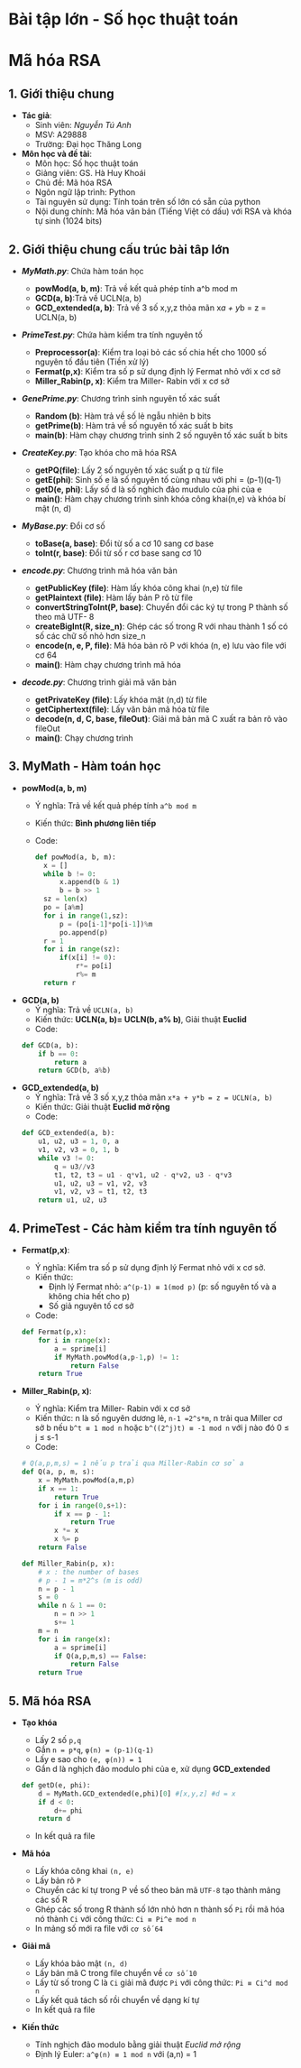 Bài tập lớn - Số học thuật toán
=============================
# Mã hóa RSA

## 1. Giới thiệu chung

  - **Tác giả**:
    - Sinh viên: *Nguyễn Tú Anh*
    - MSV: A29888
    - Trường: Đại học Thăng Long
  - **Môn học và đề tài**:
    - Môn học: Số học thuật toán
    - Giảng viên: GS. Hà Huy Khoái
    - Chủ đề: Mã hóa RSA
    - Ngôn ngữ lập trình: Python
    - Tài nguyên sử dụng: Tính toán trên số lớn có sẵn của python
    - Nội dung chính: Mã hóa văn bản (Tiếng Việt có dấu) với RSA và khóa tự sinh (1024 bits)

## 2. Giới thiệu chung cấu trúc bài tâp lớn

  - ***MyMath.py***:  Chứa hàm toán học

    - **powMod(a, b, m)**: Trả về kết quả phép tính a^b mod m
    - **GCD(a, b)**:Trả về UCLN(a, b)
    - **GCD_extended(a, b)**: Trả về 3 số x,y,z thỏa mãn x*a + y*b = z = UCLN(a, b)

  - ***PrimeTest.py***: Chứa hàm kiểm tra tính nguyên tố

    - **Preprocessor(a)**: Kiểm tra loại bỏ các số chia hết cho 1000 số nguyên tố đầu tiên (Tiền xử lý)
    - **Fermat(p,x)**: Kiểm tra số p sử dụng định lý Fermat nhỏ với x cơ sở
    - **Miller_Rabin(p, x)**: Kiểm tra Miller- Rabin với x cơ sở

  - ***GenePrime.py***: Chương trình sinh nguyên tố xác suất

    - **Random (b)**: Hàm trả về số lẻ ngẫu nhiên b bits
    - **getPrime(b)**: Hàm trả về số nguyên tố xác suất b bits
    - **main(b)**: Hàm chạy chương trình sinh 2 số nguyên tố xác suất b bits

  - ***CreateKey.py***: Tạo khóa cho mã hóa RSA

    - **getPQ(file)**: Lấy 2 số nguyên tố xác suất p q từ file
    - **getE(phi)**: Sinh số e là số  nguyên tố cùng nhau với phi = (p-1)(q-1)
    - **getD(e, phi)**: Lấy số d là số nghich đảo mudulo của phi của e
    - **main()**: Hàm chạy chương trình sinh khóa công khai(n,e) và khóa bí mật (n, d)
  - ***MyBase.py***:  Đổi cơ số
    - **toBase(a, base)**: Đổi từ số a cơ 10 sang cơ base
    - **toInt(r, base)**: Đổi từ số r cơ base sang cơ 10

  - ***encode.py***: Chương trình mã hóa văn bản

    - **getPublicKey (file)**: Hàm lấy khóa công khai (n,e) từ file
    - **getPlaintext (file)**: Hàm lấy bản P rõ từ file
    - **convertStringToInt(P, base)**: Chuyển đổi các ký tự trong P thành số theo mã UTF- 8
    - **createBigInt(R, size_n)**: Ghép các số trong R với nhau thành 1 số  có số các chữ số nhỏ hơn size_n
    - **encode(n, e, P, file)**: Mã hóa bản rõ P với khóa (n, e) lưu vào file với cơ 64
    - **main()**: Hàm chạy chương trình mã hóa

  - ***decode.py***: Chương trình giải mã văn bản

    - **getPrivateKey (file)**: Lấy khóa mật (n,d) từ file
    - **getCiphertext(file)**: Lấy văn bản mã hóa từ file
    - **decode(n, d, C, base, fileOut)**: Giải mã bản mã C xuất ra bản rõ vào fileOut
    - **main()**: Chạy chương trình

## 3. MyMath - Hàm toán học
  - **powMod(a, b, m)**
    - Ý nghĩa:  Trả về kết quả phép tính `a^b mod m`
    - Kiến thức: **Bình phương liên tiếp**
    - Code:

      ```python
      def powMod(a, b, m):
      	x = []
      	while b != 0:
      		x.append(b & 1)
      		b = b >> 1
      	sz = len(x)
      	po = [a%m]
      	for i in range(1,sz):
      		p = (po[i-1]*po[i-1])%m
      		po.append(p)
      	r = 1
      	for i in range(sz):
      		if(x[i] != 0):
      			r*= po[i]
      			r%= m
      	return r
      ```
  - **GCD(a, b)**
    - Ý nghĩa: Trả về `UCLN(a, b)`
    - Kiến thức: **UCLN(a, b)= UCLN(b, a% b)**, Giải thuật **Euclid**
    - Code:
    ```python
    def GCD(a, b):
    	if b == 0:
    		return a
    	return GCD(b, a%b)
    ```
  - **GCD_extended(a, b)**
    - Ý nghĩa: Trả về 3 số x,y,z thỏa mãn `x*a + y*b = z = UCLN(a, b)`
    - Kiến thức: Giải thuật **Euclid mở rộng**
    - Code:
    ```python
    def GCD_extended(a, b):
    	u1, u2, u3 = 1, 0, a
    	v1, v2, v3 = 0, 1, b
    	while v3 != 0:
    		q = u3//v3
    		t1, t2, t3 = u1 - q*v1, u2 - q*v2, u3 - q*v3
    		u1, u2, u3 = v1, v2, v3
    		v1, v2, v3 = t1, t2, t3
    	return u1, u2, u3
    ```

## 4. PrimeTest - Các hàm kiểm tra tính nguyên tố
  - **Fermat(p,x)**:
    - Ý nghĩa: Kiểm tra số p sử dụng định lý Fermat nhỏ với x cơ sở.
    - Kiến thức:
      - Định lý Fermat nhỏ: `a^(p-1) ≡ 1(mod p)` (p: số nguyên tố và a không chia hết cho p)
      - Số giả nguyên tố cơ sở
    - Code:
    ```python
    def Fermat(p,x):
    	for i in range(x):
    		a = sprime[i]
    		if MyMath.powMod(a,p-1,p) != 1:
    			return False
    	return True
    ```
  - **Miller_Rabin(p, x)**:
    - Ý nghĩa: Kiểm tra Miller- Rabin với x cơ sở
    - Kiến thức: n là số nguyên dương lẻ, `n-1 =2^s*m`, n trải qua Miller cơ sở b nếu `b^t ≡ 1 mod n` hoặc `b^((2^j)t) ≡ -1 mod n` với j nào đó 0 ≤ j ≤ s-1
    - Code:

    ```python
    # Q(a,p,m,s) = 1 nếu p trải qua Miller-Rabin cơ sở a
    def Q(a, p, m, s):
    	x = MyMath.powMod(a,m,p)
    	if x == 1:
    		return True
    	for i in range(0,s+1):
    		if x == p - 1:
    			return True
    		x *= x
    		x %= p
    	return False

    def Miller_Rabin(p, x):
    	# x : the number of bases
    	# p - 1 = m*2^s (m is odd)
    	n = p - 1
    	s = 0
    	while n & 1 == 0:
    		n = n >> 1
    		s+= 1
    	m = n
    	for i in range(x):
    		a = sprime[i]
    		if Q(a,p,m,s) == False:
    			return False
    	return True
    ```

## 5. Mã hóa RSA
  - **Tạo khóa**
    - Lấy 2 số `p,q`
    - Gắn `n = p*q`, `φ(n) = (p-1)(q-1)`
    - Lấy e sao cho `(e, φ(n)) = 1`
    - Gắn d là nghịch đảo modulo phi của e, xử dụng **GCD_extended**
    ```python
    def getD(e, phi):
    	d = MyMath.GCD_extended(e,phi)[0] #[x,y,z] #d = x
    	if d < 0:
    		d+= phi
    	return d
    ```
    - In kết quả ra file
  - **Mã hóa**
    - Lấy khóa công khai `(n, e)`
    - Lấy bản rõ `P`
    - Chuyển các kí tự trong P về số theo bản mã `UTF-8` tạo thành mảng các số R
    - Ghép các số trong R thành số lớn nhỏ hơn n thành số `Pi` rồi mã hóa nó thành `Ci` với công thức: `Ci ≡ Pi^e mod n`
    - In mảng số mới ra file với `cơ số 64`
  - **Giải mã**
    - Lấy khóa bảo mật `(n, d)`
    - Lấy bản mã C trong file chuyển về `cơ số 10`
    - Lấy từ số trong C là `Ci` giải mã được `Pi` với công thức: `Pi ≡ Ci^d mod n`
    - Lấy kết quả tách số rồi chuyển về dạng kí tự
    - In kết quả ra file

  - **Kiến thức**
    - Tính nghịch đảo modulo bằng giải thuật *Euclid mở rộng*
    - Định lý Euler: `a^φ(n) ≡ 1 mod n` với (a,n) = 1
